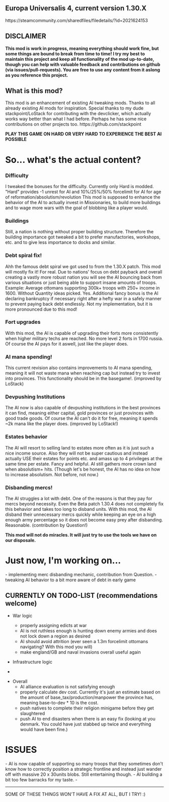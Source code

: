 <h2>Europa Universalis 4, current version 1.30.X</h2>
https://steamcommunity.com/sharedfiles/filedetails/?id=2021624153
<h2>DISCLAIMER</h2>

**This mod is work in progress, meaning everything should work fine, but some things are bound to break from time to time! I try my best to maintain this project and keep all functionality of the mod up-to-date, though you can help with valuable feedback and contributions on github (via issues/pull-requests). You are free to use any content from it aslong as you reference this project.**
<h2>What is this mod?</h2>
This mod is an enhancement of existing  AI tweaking mods. Thanks to all already existing AI mods for inspiration.
Special thanks to my dude stackpoint/LoStack for contributing with the devclicker, which actually works way better than what I had before. Perhaps he has some nice contributions on other projects too. https://github.com/stackpoint

**PLAY THIS GAME ON HARD OR VERY HARD TO EXPERIENCE THE BEST AI POSSIBLE**
<h1> So... what's the actual content?</h1>
<h3>Difficulty</h3>
 I tweaked the bonuses for the difficulty. Currently only Hard is modded. "Hard" provides -1 unrest for AI and 10%/25%/50% forcelimit for AI for age of reformation/absolutism/revolution
This mod is supposed to enhance the behavior of the AI to actually invest in Missionaries, to build more buildings and to wage more wars with the goal of blobbing like a player would. 
<h3>Buildings</h3>
Still, a nation is nothing without proper building structure. Therefore the building importance got tweaked a bit to prefer manufactories, workshops, etc. and to give less importance to docks and similar.
<h3>Debt spiral fix!</h3>
Ahh the famous debt spiral we got used to from the 1.30.X patch. This mod will mostly fix it! For real. Due to nations' focus on debt payback and overall creating a vastly more robust nation you will see the AI bouncing back from various situations or just being able to support insane amounts of troops. Example: Average ottomans supporting 300k+ troops with 250+ income in 1600. Without Quantity ideas picked. Yes.
Additional fancy bonus is the AI declaring bankruptcy if necessary right after a hefty war in a safely manner to prevent paying back debt endlessly. Not my implementation, but it is more pronounced due to this mod!
<h3>Fort upgrades</h3>
With this mod, the AI is capable of upgrading their forts more consistently when higher military techs are reached. No more level 2 forts in 1700 russia. Of course the AI pays for it aswell, just like the player does.
<h3>AI mana spending!</h3>
This current revision also contains improvements to AI mana spending, meaning it will not waste mana when reaching cap but instead try to invest into provinces. This functionality should be in the basegame!. (improved by LoStack)
<h3>Devpushing Institutions</h3>
The AI now is also capable of devpushing institutions in the best provinces it can find, meaning either capital, gold provinces or just provinces with good trade goods. Of course the AI can't do it for free, meaning it spends ~2k mana like the player does. (improved by LoStack!)
<h3>Estates behavior</h3>
The AI will resort to selling land to estates more often as it is just such a nice income source. Also they will not be super cautious and instead actually USE their estates for points etc. and amass up to 4 privileges at the same time per estate. Fancy and helpful. AI still gathers more crown land when absolutism+ hits. (Though let's be honest, the AI has no idea on how to increase absolutism. Not before, not now.)
<h3>Disbanding mercs!</h3>
The AI struggles a lot with debt. One of the reasons is that they pay for mercs beyond necessity. Even the Beta patch 1.30.4 does not completely fix this behavior and takes too long to disband units. With this mod, the AI disband their unnecessary mercs quickly while keeping an eye on a high enough army percentage so it does not become easy prey after disbanding. Reasonable. (contribution by Question!)

**This mod will not do miracles. It will just try to use the tools we have on our disposale.**
<h1>Just now, I'm working on...</h1>
- implementing merc disbanding mechanic, contribution from Question.
- tweaking AI behavior to a bit more aware of debt in early game
<h2>CURRENTLY ON TODO-LIST (recommendations welcome)</h2>

* War logic

  * properly assigning edicts at war
  * AI is not ruthless enough is hunting down enemy armies and does not lock down a region as desired
  * AI should avoid attrition (ever seen a 1.3m forcelimit ottomans navigating? With this mod you will)
  * make england/GB and naval invasions overall useful again

* Infrastructure logic
-

* Overall
  * AI alliance evaluation is not satisfying enough
  * properly calculate dev cost. Currently it's just an estimate based on the amount of base_tax/production/manpower the province has, meaning base-to-dev * 10 is the cost.
  * push natives to complete their religion minigame before they get slaughtered
  * push AI to end disasters when there is an easy fix (looking at you denmark. You could have just stabbed up twice and everything would have been fine.)

<h1>ISSUES</h1>
- AI is now capable of supporting so many troops that they sometimes don't know how to correctly position a strategic frontline and instead just wander off with massive 20 x 30units blobs. Still entertaining though.
- AI building a bit too few barracks for my taste.
-

__________________________________________________________________
SOME OF THESE THINGS WON'T HAVE A FIX AT ALL, BUT I TRY! :) 